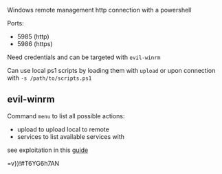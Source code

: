 Windows remote management http connection with a powershell

Ports:
- 5985 (http)
- 5986 (https)

Need credentials and can be targeted with `evil-winrm` 

Can use local ps1 scripts by loading them with `upload` or upon connection with `-s /path/to/scripts.ps1`
## evil-winrm
Command `menu` to list all possible actions:
- upload to upload local to remote
- services to list available services with 

see exploitation in this [guide](https://www.hackingarticles.in/windows-privilege-escalation-server-operator-group/)


=v})!#T6YG6h7AN